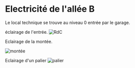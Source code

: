 # Electricité de l'allée B

Le local technique se trouve au niveau 0 entrée par le garage.

éclairage de l'entrée.
![RdC](../images/IMG_20200623_121354.jpg)

Eclairage de la montée.

![montée](../images/IMG_20200706_154317.jpg)

Eclairage d'un palier
![palier](../images/IMG_20200706_154327.jpg)

